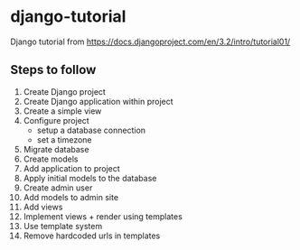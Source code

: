 # django-tutorial
Django tutorial from https://docs.djangoproject.com/en/3.2/intro/tutorial01/

## Steps to follow

1.  Create Django project
2.  Create Django application within project
3.  Create a simple view
4.  Configure project
    -   setup a database connection
    -   set a timezone
5.  Migrate database
6.  Create models
7.  Add application to project
8.  Apply initial models to the database
9.  Create admin user
10. Add models to admin site
11. Add views
12. Implement views + render using templates
13. Use template system
14. Remove hardcoded urls in templates
